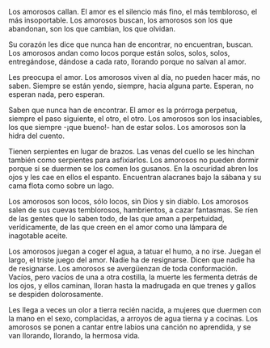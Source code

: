 <html>
<head>
    <meta charset="utf-8">
    <Title> Los amorosos </title>
</head>
<body>
    <p>
Los amorosos callan.
El amor es el silencio más fino,
el más tembloroso, el más insoportable.
Los amorosos buscan,
los amorosos son los que abandonan,
son los que cambian, los que olvidan.

Su corazón les dice que nunca han de encontrar,
no encuentran, buscan.
Los amorosos andan como locos
porque están solos, solos, solos,
entregándose, dándose a cada rato,
llorando porque no salvan al amor.

Les preocupa el amor. Los amorosos
viven al día, no pueden hacer más, no saben.
Siempre se están yendo,
siempre, hacia alguna parte.
Esperan,
no esperan nada, pero esperan.

Saben que nunca han de encontrar.
El amor es la prórroga perpetua,
siempre el paso siguiente, el otro, el otro.
Los amorosos son los insaciables,
los que siempre -¡que bueno!- han de estar solos.
Los amorosos son la hidra del cuento.

Tienen serpientes en lugar de brazos.
Las venas del cuello se les hinchan
también como serpientes para asfixiarlos.
Los amorosos no pueden dormir
porque si se duermen se los comen los gusanos.
En la oscuridad abren los ojos
y les cae en ellos el espanto.
Encuentran alacranes bajo la sábana
y su cama flota como sobre un lago.

Los amorosos son locos, sólo locos,
sin Dios y sin diablo.
Los amorosos salen de sus cuevas
temblorosos, hambrientos,
a cazar fantasmas.
Se ríen de las gentes que lo saben todo,
de las que aman a perpetuidad, verídicamente,
de las que creen en el amor
como una lámpara de inagotable aceite.

Los amorosos juegan a coger el agua,
a tatuar el humo, a no irse.
Juegan el largo, el triste juego del amor.
Nadie ha de resignarse.
Dicen que nadie ha de resignarse.
Los amorosos se avergüenzan de toda conformación.
Vacíos, pero vacíos de una a otra costilla,
la muerte les fermenta detrás de los ojos,
y ellos caminan, lloran hasta la madrugada
en que trenes y gallos se despiden dolorosamente.

Les llega a veces un olor a tierra recién nacida,
a mujeres que duermen con la mano en el sexo,
complacidas,
a arroyos de agua tierna y a cocinas.
Los amorosos se ponen a cantar entre labios
una canción no aprendida,
y se van llorando, llorando,
la hermosa vida. 
</p>
</body>
  </html>
